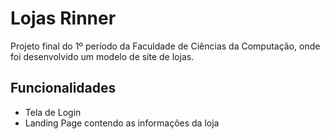 # **Lojas Rinner**

Projeto final do 1º período da Faculdade de Ciências da Computação, onde foi desenvolvido um modelo de site de lojas.

## Funcionalidades

- Tela de Login
- Landing Page contendo as informações da loja
